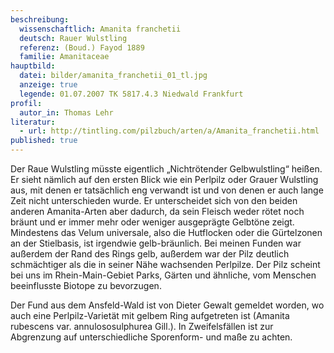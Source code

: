 ```yaml
---
beschreibung:
  wissenschaftlich: Amanita franchetii
  deutsch: Rauer Wulstling
  referenz: (Boud.) Fayod 1889
  familie: Amanitaceae
hauptbild:
  datei: bilder/amanita_franchetii_01_tl.jpg
  anzeige: true
  legende: 01.07.2007 TK 5817.4.3 Niedwald Frankfurt
profil:
  autor_in: Thomas Lehr
literatur:
  - url: http://tintling.com/pilzbuch/arten/a/Amanita_franchetii.html
published: true
---
```


Der Raue Wulstling müsste eigentlich „Nichtrötender Gelbwulstling“ heißen. Er sieht nämlich auf den ersten Blick wie ein Perlpilz oder Grauer Wulstling aus, mit denen er tatsächlich eng verwandt ist und von denen er auch lange Zeit nicht unterschieden wurde. Er unterscheidet sich von den beiden anderen Amanita-Arten aber dadurch, da sein Fleisch weder rötet noch bräunt und er immer mehr oder weniger ausgeprägte Gelbtöne zeigt. Mindestens das Velum universale, also die Hutflocken oder die Gürtelzonen an der Stielbasis, ist irgendwie gelb-bräunlich. Bei meinen Funden war außerdem der Rand des Rings gelb, außerdem war der Pilz deutlich schmächtiger als die in seiner Nähe wachsenden Perlpilze. Der Pilz scheint bei uns im Rhein-Main-Gebiet Parks, Gärten und ähnliche, vom Menschen beeinflusste Biotope zu bevorzugen.

Der Fund aus dem Ansfeld-Wald ist von Dieter Gewalt gemeldet worden, wo auch eine Perlpilz-Varietät mit gelbem Ring aufgetreten ist (Amanita rubescens var. annulososulphurea Gill.). In Zweifelsfällen ist zur Abgrenzung auf unterschiedliche Sporenform- und maße zu achten.
